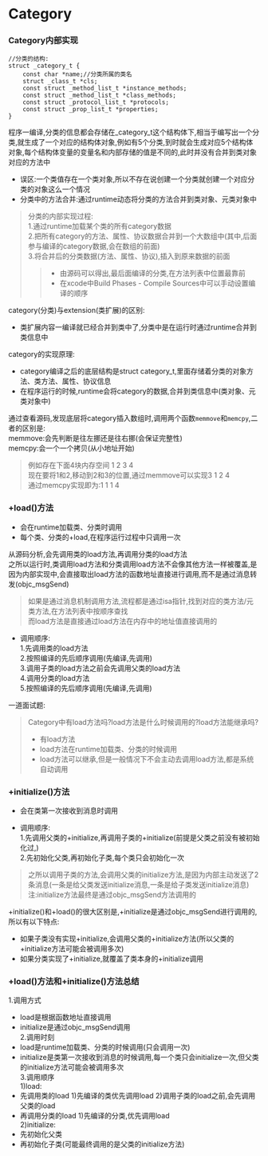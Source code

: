 # Category

### Category内部实现</br>

```objc
//分类的结构:
struct _category_t {
    const char *name;//分类所属的类名
    struct _class_t *cls;
    const struct _method_list_t *instance_methods;
    const struct _method_list_t *class_methods;
    const struct _protocol_list_t *protocols;
    const struct _prop_list_t *properties;
}
```
程序一编译,分类的信息都会存储在_category_t这个结构体下,相当于编写出一个分类,就生成了一个对应的结构体对象,例如有5个分类,到时就会生成对应5个结构体对象,每个结构体变量的变量名和内部存储的值是不同的,此时并没有合并到类对象对应的方法中

* 误区:一个类值存在一个类对象,所以不存在说创建一个分类就创建一个对应分类的对象这么一个情况
* 分类中的方法合并:通过runtime动态将分类的方法合并到类对象、元类对象中

>分类的内部实现过程:</br>
>1.通过runtime加载某个类的所有category数据</br>
>2.把所有category的方法、属性、协议数据合并到一个大数组中(其中,后面参与编译的category数据,会在数组的前面)</br>
>3.将合并后的分类数据(方法、属性、协议),插入到原来数据的前面</br>
>>* 由源码可以得出,最后面编译的分类,在方法列表中位置最靠前
>>* 在xcode中Build Phases -  Compile Sources中可以手动设置编译的顺序

category(分类)与extension(类扩展)的区别:
* 类扩展内容一编译就已经合并到类中了,分类中是在运行时通过runtime合并到类信息中

category的实现原理:
* category编译之后的底层结构是struct category_t,里面存储着分类的对象方法、类方法、属性、协议信息
* 在程序运行的时候,runtime会将category的数据,合并到类信息中(类对象、元类对象中)

通过查看源码,发现底层将category插入数组时,调用两个函数`memmove`和`memcpy`,二者的区别是:</br>
memmove:会先判断是往左挪还是往右挪(会保证完整性)</br>
memcpy:会一个一个拷贝(从小地址开始)
>例如存在下面4块内存空间 1  2  3  4</br>
>现在要将1和2,移动到2和3的位置,通过memmove可以实现3 1 2 4</br>
>通过memcpy实现即为:1 1 1 4

### +load()方法</br>
* 会在runtime加载类、分类时调用
* 每个类、分类的+load,在程序运行过程中只调用一次

从源码分析,会先调用类的load方法,再调用分类的load方法</br>
之所以运行时,类调用load方法和分类调用load方法不会像其他方法一样被覆盖,是因为内部实现中,会直接取出load方法的函数地址直接进行调用,而不是通过消息转发(objc_msgSend)

>如果是通过消息机制调用方法,流程都是通过isa指针,找到对应的类方法/元类方法,在方法列表中按顺序查找</br>
而load方法是直接通过load方法在内存中的地址值直接调用的

* 调用顺序:</br>
  1.先调用类的load方法</br>
  2.按照编译的先后顺序调用(先编译,先调用)</br>
  3.调用子类的load方法之前会先调用父类的load方法</br>
  4.调用分类的load方法</br>
  5.按照编译的先后顺序调用(先编译,先调用)</br>

一道面试题:</br>
>Category中有load方法吗?load方法是什么时候调用的?load方法能继承吗?</br>
>* 有load方法
>* load方法在runtime加载类、分类的时候调用
>* load方法可以继承,但是一般情况下不会主动去调用load方法,都是系统自动调用

### +initialize()方法</br>
* 会在类第一次接收到消息时调用

* 调用顺序:</br>
  1.先调用父类的+initialize,再调用子类的+initialize(前提是父类之前没有被初始化过,)</br>
  2.先初始化父类,再初始化子类,每个类只会初始化一次

>之所以调用子类的方法,会调用父类的initialize方法,是因为内部主动发送了2条消息(一条是给父类发送initialize消息,一条是给子类发送initialize消息)</br>
>注:initialize方法最终是通过objc_msgSend方法调用的

+initialize()和+load()的很大区别是,+initialize是通过objc_msgSend进行调用的,所以有以下特点:</br>
* 如果子类没有实现+initialize,会调用父类的+initialize方法(所以父类的+initialize方法可能会被调用多次)
* 如果分类实现了+initialize,就覆盖了类本身的+initialize调用

### +load()方法和+initialize()方法总结</br>
1.调用方式</br>
* load是根据函数地址直接调用
* initialize是通过objc_msgSend调用</br>
2.调用时刻</br>
* load是runtime加载类、分类的时候调用(只会调用一次)
* initialize是类第一次接收到消息的时候调用,每一个类只会initialize一次,但父类的initialize方法可能会被调用多次</br>
3.调用顺序</br>
1)load:</br>
* 先调用类的load 1)先编译的类优先调用load 2)调用子类的load之前,会先调用父类的load 
* 再调用分类的load 1)先编译的分类,优先调用load</br>
2)initialize:</br>
* 先初始化父类
* 再初始化子类(可能最终调用的是父类的initialize方法)